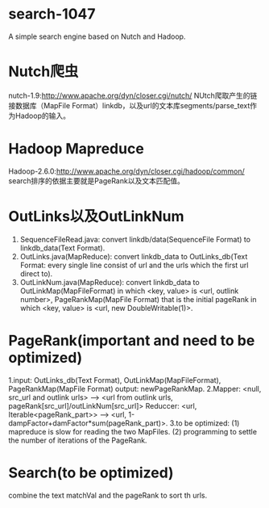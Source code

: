 # search-1047
A simple search engine based on Nutch and Hadoop.
# Nutch爬虫
nutch-1.9:http://www.apache.org/dyn/closer.cgi/nutch/
NUtch爬取产生的链接数据库（MapFile Format）linkdb，以及url的文本库segments/parse_text作为Hadoop的输入。
# Hadoop Mapreduce
Hadoop-2.6.0:http://www.apache.org/dyn/closer.cgi/hadoop/common/
search排序的依据主要就是PageRank以及文本匹配值。
# OutLinks以及OutLinkNum
1. SequenceFileRead.java: convert linkdb/data(SequenceFile Format) to linkdb_data(Text Format).
2. OutLinks.java(MapReduce): convert linkdb_data to OutLinks_db(Text Format: every single line consist of url and the urls which the first url direct to).
3. OutLinkNum.java(MapReduce): convert linkdb_data to OutLinkMap(MapFileFormat) in which <key, value> is <url, outlink number>, PageRankMap(MapFile Format) that is the initial pageRank in which <key, value> is <url, new DoubleWritable(1)>.

# PageRank(important and need to be optimized)
1.input: OutLinks_db(Text Format), OutLinkMap(MapFileFormat), PageRankMap(MapFile Format)
output: newPageRankMap.
2.Mapper: <null, src_url and outlink urls> --> <url from outlink urls, pageRank[src_url]/outLinkNum[src_url]>
Reduccer: <url, Iterable<pageRank_part>> --> <url, 1-dampFactor+damFactor*sum(pageRank_part)>.
3.to be optimized: 
(1) mapreduce is slow for reading the two MapFiles.
(2) programming to settle the number of iterations of the PageRank.
# Search(to be optimized)
combine the text matchVal and the pageRank to sort th urls.
